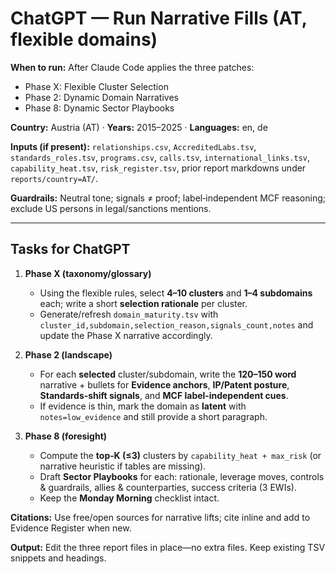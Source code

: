 # ChatGPT — Run Narrative Fills (AT, flexible domains)

**When to run:** After Claude Code applies the three patches:
- Phase X: Flexible Cluster Selection
- Phase 2: Dynamic Domain Narratives
- Phase 8: Dynamic Sector Playbooks

**Country:** Austria (AT) · **Years:** 2015–2025 · **Languages:** en, de

**Inputs (if present):** `relationships.csv`, `AccreditedLabs.tsv`, `standards_roles.tsv`, `programs.csv`, `calls.tsv`, `international_links.tsv`, `capability_heat.tsv`, `risk_register.tsv`, prior report markdowns under `reports/country=AT/`.

**Guardrails:** Neutral tone; signals ≠ proof; label‑independent MCF reasoning; exclude US persons in legal/sanctions mentions.

---

## Tasks for ChatGPT
1) **Phase X (taxonomy/glossary)**
   - Using the flexible rules, select **4–10 clusters** and **1–4 subdomains** each; write a short **selection rationale** per cluster.
   - Generate/refresh `domain_maturity.tsv` with `cluster_id,subdomain,selection_reason,signals_count,notes` and update the Phase X narrative accordingly.

2) **Phase 2 (landscape)**
   - For each **selected** cluster/subdomain, write the **120–150 word** narrative + bullets for **Evidence anchors**, **IP/Patent posture**, **Standards‑shift signals**, and **MCF label‑independent cues**.
   - If evidence is thin, mark the domain as **latent** with `notes=low_evidence` and still provide a short paragraph.

3) **Phase 8 (foresight)**
   - Compute the **top‑K (≤3)** clusters by `capability_heat + max_risk` (or narrative heuristic if tables are missing).
   - Draft **Sector Playbooks** for each: rationale, leverage moves, controls & guardrails, allies & counterparties, success criteria (3 EWIs).
   - Keep the **Monday Morning** checklist intact.

**Citations:** Use free/open sources for narrative lifts; cite inline and add to Evidence Register when new.

**Output:** Edit the three report files in place—no extra files. Keep existing TSV snippets and headings.

